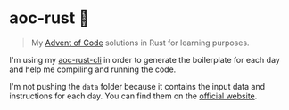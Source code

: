 # aoc-rust 🦀

> My [Advent of Code](https://adventofcode.com/) solutions in Rust for learning purposes.

I'm using my [aoc-rust-cli](https://github.com/TomPlanche/aoc-cli) in order to generate the boilerplate for each day and help me compiling and running the code.

I'm not pushing the `data` folder because it contains the input data and instructions for each day. You can find them on the [official website](https://adventofcode.com/).
